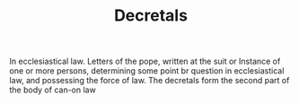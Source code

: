 ---
title: Decretals
letter: D
permalink: "/definitions/bld-decretals.html"
body: In ecclesiastical law. Letters of the pope, written at the suit or Instance
  of one or more persons, determining some point br question in ecclesiastical law,
  and possessing the force of law. The decretals form the second part of the body
  of can-on law
published_at: '2018-07-07'
source: Black's Law Dictionary 2nd Ed (1910)
layout: post
---